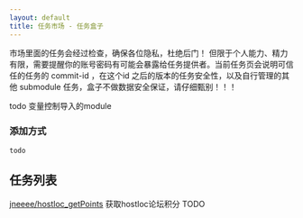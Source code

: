 ```yaml
---
layout: default
title: 任务市场 - 任务盒子
---
```


市场里面的任务会经过检查，确保各位隐私，杜绝后门！
但限于个人能力、精力有限，需要提醒你的账号密码有可能会暴露给任务提供者。当前任务页会说明可信任的任务的 commit-id ，在这个id 之后的版本的任务安全性，以及自行管理的其他 submodule 任务，盒子不做数据安全保证，请仔细甄别！！！

todo 变量控制导入的module

### 添加方式

```
todo
```

## 任务列表

[jneeee/hostloc_getPoints](https://github.com/jneeee/hostloc_getPoints) 获取hostloc论坛积分
TODO
